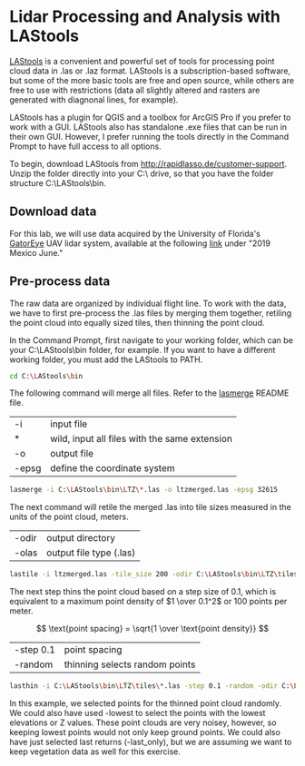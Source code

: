# Lidar Processing and Analysis with LAStools

[LAStools](https://rapidlasso.de/product-overview/) is a convenient and powerful
set of tools for processing point cloud data in .las or .laz format. LAStools is a
subscription-based software, but some of the more basic tools are free and open
source, while others are free to use with restrictions (data all slightly altered
and rasters are generated with diagnonal lines, for example).

LAStools has a plugin for QGIS and a toolbox for ArcGIS Pro if you prefer to work
with a GUI. LAStools also has standalone .exe files that can be run in their own GUI.
However, I prefer running the tools directly in the Command Prompt to have full access
to all options.

To begin, download LAStools from <http://rapidlasso.de/customer-support>. Unzip the folder
directly into your C:\ drive, so that you have the folder structure C:\LAStools\bin.

## Download data

For this lab, we will use data acquired by the University of Florida's 
[GatorEye](http://www.speclab.org/gatoreye.html) UAV lidar system, available at the
following [link](http://www.speclab.org/gatoreye-data-access.html) under "2019 Mexico
June."

## Pre-process data

The raw data are organized by individual flight line. To work with the data, we have
to first pre-process the .las files by merging them together, retiling the point cloud
into equally sized tiles, then thinning the point cloud.

In the Command Prompt, first navigate to your working folder, which can be your 
C:\LAStools\bin folder, for example. If you want to have a different working folder, 
you must add the LAStools to PATH.

```Bash
cd C:\LAStools\bin
```

The following command will merge all files. Refer to the 
[lasmerge](https://downloads.rapidlasso.de/readme/lasmerge_README.md) README file.

|       |     |
| ---   | --- |
| -i    | input file |
| *     | wild, input all files with the same extension |
| -o    | output file |
| -epsg | define the coordinate system |

```Bash
lasmerge -i C:\LAStools\bin\LTZ\*.las -o ltzmerged.las -epsg 32615
```

The next command will retile the merged .las into tile sizes measured in the units
of the point cloud, meters.

|||
|---|---|
| -odir | output directory |
| -olas | output file type (.las) |

```Bash
lastile -i ltzmerged.las -tile_size 200 -odir C:\LAStools\bin\LTZ\tiles -olas
```

The next step thins the point cloud based on a step size of 0.1, which is equivalent
to a maximum point density of $1 \over 0.1^2$ or 100 points per meter.

$$
\text{point spacing} = \sqrt{1 \over \text{point density}}
$$

|||
|---|---|
|-step 0.1|point spacing|
|-random|thinning selects random points|

```Bash
lasthin -i C:\LAStools\bin\LTZ\tiles\*.las -step 0.1 -random -odir C:\LAStools\bin\LTZ\thin -olas
```

In this example, we selected points for the thinned point cloud randomly. We could also 
have used -lowest to select the points with the lowest elevations or Z values. 
These point clouds are very noisey, however, so keeping lowest points would not only
keep ground points. We could also have just selected last returns (-last_only), but 
we are assuming we want to keep vegetation data as well for this exercise.